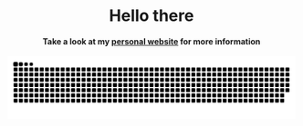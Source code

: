 <div align="center">
<span>
<h1>Hello there</h1>
<h4>Take a look at my <a href="https://www.geoteo.net" target="_blank">personal website</a> for more information
</h4>
</span>
</div>

<div align="center">
<a href="https://github.com/matteogiorgi?tab=repositories"><img src="assets/snake.svg" alt="snake"></a>
</div>
